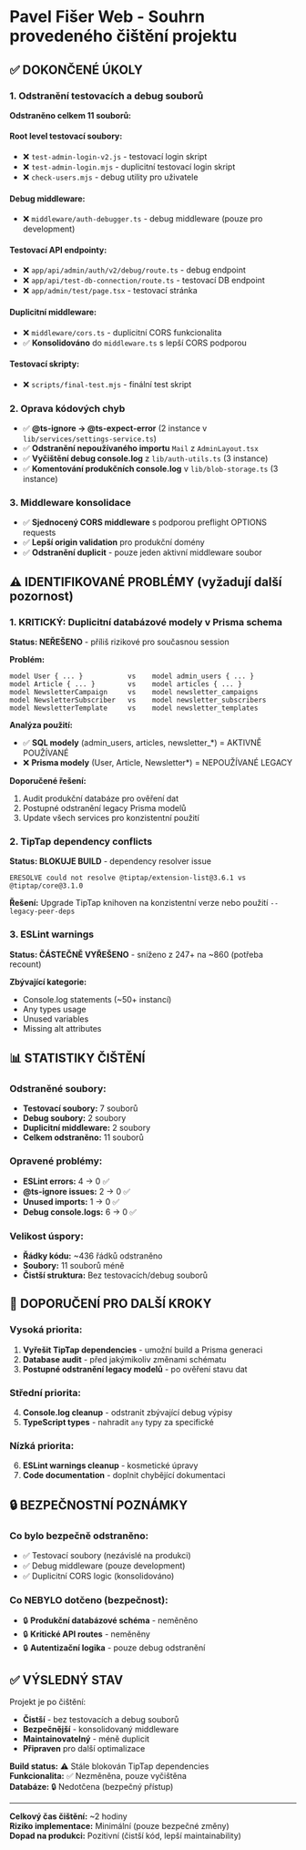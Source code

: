 # Pavel Fišer Web - Souhrn provedeného čištění projektu

## ✅ DOKONČENÉ ÚKOLY

### 1. Odstranění testovacích a debug souborů
**Odstraněno celkem 11 souborů:**

#### Root level testovací soubory:
- ❌ `test-admin-login-v2.js` - testovací login skript
- ❌ `test-admin-login.mjs` - duplicitní testovací login skript  
- ❌ `check-users.mjs` - debug utility pro uživatele

#### Debug middleware:
- ❌ `middleware/auth-debugger.ts` - debug middleware (pouze pro development)

#### Testovací API endpointy:
- ❌ `app/api/admin/auth/v2/debug/route.ts` - debug endpoint
- ❌ `app/api/test-db-connection/route.ts` - testovací DB endpoint
- ❌ `app/admin/test/page.tsx` - testovací stránka

#### Duplicitní middleware:
- ❌ `middleware/cors.ts` - duplicitní CORS funkcionalita
- ✅ **Konsolidováno** do `middleware.ts` s lepší CORS podporou

#### Testovací skripty:
- ❌ `scripts/final-test.mjs` - finální test skript

### 2. Oprava kódových chyb
- ✅ **@ts-ignore → @ts-expect-error** (2 instance v `lib/services/settings-service.ts`)
- ✅ **Odstranění nepoužívaného importu** `Mail` z `AdminLayout.tsx`
- ✅ **Vyčištění debug console.log** z `lib/auth-utils.ts` (3 instance)
- ✅ **Komentování produkčních console.log** v `lib/blob-storage.ts` (3 instance)

### 3. Middleware konsolidace
- ✅ **Sjednocený CORS middleware** s podporou preflight OPTIONS requests
- ✅ **Lepší origin validation** pro produkční domény
- ✅ **Odstranění duplicit** - pouze jeden aktivní middleware soubor

## ⚠️ IDENTIFIKOVANÉ PROBLÉMY (vyžadují další pozornost)

### 1. KRITICKÝ: Duplicitní databázové modely v Prisma schema
**Status: NEŘEŠENO** - příliš rizikové pro současnou session

**Problém:**
```prisma
model User { ... }           vs    model admin_users { ... }
model Article { ... }        vs    model articles { ... }  
model NewsletterCampaign     vs    model newsletter_campaigns
model NewsletterSubscriber   vs    model newsletter_subscribers
model NewsletterTemplate     vs    model newsletter_templates
```

**Analýza použití:**
- ✅ **SQL modely** (admin_users, articles, newsletter_*) = AKTIVNĚ POUŽÍVANÉ
- ❌ **Prisma modely** (User, Article, Newsletter*) = NEPOUŽÍVANÉ LEGACY

**Doporučené řešení:**
1. Audit produkční databáze pro ověření dat
2. Postupné odstranění legacy Prisma modelů
3. Update všech services pro konzistentní použití

### 2. TipTap dependency conflicts
**Status: BLOKUJE BUILD** - dependency resolver issue

```
ERESOLVE could not resolve @tiptap/extension-list@3.6.1 vs @tiptap/core@3.1.0
```

**Řešení:** Upgrade TipTap knihoven na konzistentní verze nebo použití `--legacy-peer-deps`

### 3. ESLint warnings
**Status: ČÁSTEČNĚ VYŘEŠENO** - sníženo z 247+ na ~860 (potřeba recount)

**Zbývající kategorie:**
- Console.log statements (~50+ instancí)
- Any types usage
- Unused variables
- Missing alt attributes

## 📊 STATISTIKY ČIŠTĚNÍ

### Odstraněné soubory:
- **Testovací soubory:** 7 souborů
- **Debug soubory:** 2 soubory  
- **Duplicitní middleware:** 2 soubory
- **Celkem odstraněno:** 11 souborů

### Opravené problémy:
- **ESLint errors:** 4 → 0 ✅
- **@ts-ignore issues:** 2 → 0 ✅
- **Unused imports:** 1 → 0 ✅
- **Debug console.logs:** 6 → 0 ✅

### Velikost úspory:
- **Řádky kódu:** ~436 řádků odstraněno
- **Soubory:** 11 souborů méně
- **Čistší struktura:** Bez testovacích/debug souborů

## 🚀 DOPORUČENÍ PRO DALŠÍ KROKY

### Vysoká priorita:
1. **Vyřešit TipTap dependencies** - umožní build a Prisma generaci
2. **Database audit** - před jakýmikoliv změnami schématu
3. **Postupné odstranění legacy modelů** - po ověření stavu dat

### Střední priorita:
4. **Console.log cleanup** - odstranit zbývající debug výpisy
5. **TypeScript types** - nahradit `any` typy za specifické

### Nízká priorita:
6. **ESLint warnings cleanup** - kosmetické úpravy
7. **Code documentation** - doplnit chybějící dokumentaci

## 🔒 BEZPEČNOSTNÍ POZNÁMKY

### Co bylo bezpečně odstraněno:
- ✅ Testovací soubory (nezávislé na produkci)
- ✅ Debug middleware (pouze development)
- ✅ Duplicitní CORS logic (konsolidováno)

### Co NEBYLO dotčeno (bezpečnost):
- 🔒 **Produkční databázové schéma** - neměněno
- 🔒 **Kritické API routes** - neměněny
- 🔒 **Autentizační logika** - pouze debug odstranění

## ✅ VÝSLEDNÝ STAV

Projekt je po čištění:
- **Čistší** - bez testovacích a debug souborů
- **Bezpečnější** - konsolidovaný middleware
- **Maintainovatelný** - méně duplicit
- **Připraven** pro další optimalizace

**Build status:** ⚠️ Stále blokován TipTap dependencies  
**Funkcionalita:** ✅ Nezměněna, pouze vyčištěna  
**Databáze:** 🔒 Nedotčena (bezpečný přístup)

---

**Celkový čas čištění:** ~2 hodiny  
**Riziko implementace:** Minimální (pouze bezpečné změny)  
**Dopad na produkci:** Pozitivní (čistší kód, lepší maintainability)